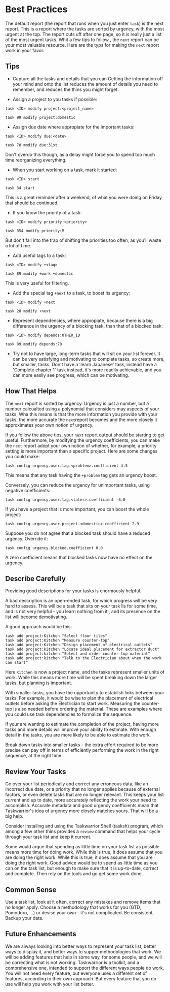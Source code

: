 # Best Practices
The default report (the report that runs when you just enter `task`) is the next
report. This is a report where the tasks are sorted by urgency, with the most
urgent at the top. The report cuts uff after one page, so it is really just a 
list of the most urgent tasks. Whit a few tips to follow , the `next` report 
can be your most valuable resource. Here are the typs for making the `next`
report work in your favor.

## Tips

- Capture all the tasks and details that you can Getting the information off
your mind and onto the list reduces the amount of details you need to remember,
and reduces the thins you might forget.

- Assign a project to you tasks if possible:
```
task <ID> modify project:<project_name>

task 99 modify project:domestic
```

- Assign due date where appropiate for the important tasks:
```
task <ID> modify due:<date>

task 78 modify due:31st
```
Don't overdo this though, as a delay might force you to spend too much time reorganizing everything.

- When you start working on a task, mark it started:
```
task <ID> start

task 34 start
```
This is a great reminder after a weekend, of what you were doing on Friday that should be continued.

- If you know the priority of a task:
```
task <ID> modify priority:<priority>

task 354 modify priority:M
```
But don't fall into the trap of shifting the priorities too often, as you'll waste a lot of time.

- Add useful tags to a task:
```
task <ID> modify +<tag>

task 89 modify +work +domestic
```
This is very useful for filtering.

- Add the special tag `+next` to a task, to boost its urgency:
```
task <ID> modify +next

task 28 modify +next
```

- Represent dependencies, where appropiate, because there is a big difference in the 
urgency of a blocking task, than that of a blocked task:
```
task <ID> modify depends:OTHER_ID

task 89 modify depends:78
```

- Try not to have large, long-term tasks that will sit on your list forever. It can
be very satisfying and motivating to complete tasks, so create more, but smaller, tasks.
Don't have a 'learn Japanese' task, instead have a 'Complete chapter 1' task instead,
it's more readily achievable, and you can more easily see progress, which can be motivating.

## How That Helps

The `next` report is sorted by urgency. Urgency is just a number, but a number calcualted using a
polynomial that considers may aspects of your tasks, Wha this means is that 
the more information you provide with your tasks, the
more accurate the `next`report becomes and the more
closely it approximates your own notion of urgency.

If you follow the above tips, your `next` report output 
should be starting to get useful. Furthermore, by modifying the
urgency coefficients, you can make the `next` report adopt
your own notion of whether, for example, a priority setting is
more important than a specific project. Here are some
changes you could make:

```
task config urgency.user.tag.<problem>.coefficient 4.5
```
This means that any task having the `+problem` tag gets an urgency
boost. 

Conversely, you can reduce the urgency for 
unimportant tasks, using negative coefficients:
```
task config urgency.user.tag.<later>.coefficient -6.0
```

If you have a project that is more important, 
you can boost the whole project:
```
task config urgency.user.project.<domestic>.coefficient 2.9
```

Suppose you do not agree that a blocked task should have 
a reduced urgency. Override it:

```
task config urgency.blocked.coefficient 0.0
```
A zero coefficient means that blocked tasks now 
have no effect on the urgency.

## Describe Carefully
Providing good descriptions for your tasks is enormously
helpful.

A bad description is an open-ended task, for which progress will be very
hard to assess. This will be a task that sits on your task lis for some time,
and is not very helpful - you learn nothing from it , and its presence on the list will 
become demotivating.

A good approach would be this:
```
task add project:Kitchen "Select floor tiles"
task add project:Kitchen "Measure counter-top"
task add project:Kitchen "Design placement of electrical outlets"
task add project:kitchen "Locate ideal placement for extractor duct"
task add project:kitchen "Select and order counter-top material"
task add project:kitchen "Talk to the Electrician about when the work can start"
```
Here `Kitchen` is now a project name, and the tasks represent 
smaller units of work. While this means more time will be
spent breaking down the larger tasks, but planning is important.

With smaller tasks, you have the opportunity to establish links between your
tasks. For example, it would be wise to plan the placement of electrical
outlets before asking the Electrician to start work. Measuring the counter-top
is also needed before ordering the material. These are examples where
you could use task dependencies to formalize the sequence.

If your are wanting to estimate the completion of the project, having more
tasks and more details will improve your ability to estimate. With enough
detail in the tasks, you are more likely to be able to estimate the work.

Break down tasks into smaller tasks - the extra effort required to be more
precise can pay off in terms of efficiently performing the work in the right
sequence, at the right time.

## Review Your Tasks
Go over your list periodically and correct any erroneous data, like an
incorrect due date, or a priority that no longer applies because of external
factors, or even delete tasks that are no longer relevant. This keeps your list
current and up to date, more accurately reflecting the work your  need to
accomplish. Accurate metadata and good urgency coefficients mean that
Taskwarrior's idea of urgency more closely matches yours. That will be a big
help.

Consider installing and using the Taskwarrior Shell (tasksh) program, which
among a few other thins provides a `review` command that helps your
cycle through your task list and keep it current.

Some would argue that spending as little time on your task list as possible 
means more time for doing work. While this is true, it does assume that you
are doing the right work. While this is true, it does assume that you
are doing the right work. Good advice would be to spend as little time as 
you can on the task list, but enough to make sure that it is up-to-date,
correct and complete. Then rely on the tools and go get some work done.

## Common Sense
Use a task list, look at it often, correct any mistakes and remove items that
no longer apply. Choose a methodology that works for you 
(GTD, Pomodoro, ...) or devise your own - it's not complicated. Be consistent,
Backup your data.

## Future Enhancements
We are always looking into better ways to represent your task list, better
ways to display it, and better ways to supper methodologies that work. We
will be adding features that help in some way, for some people, and we will
be correcting what is not working. Taskwarrior is a toolkit, and a
comprehensive one, intended to support the different ways people do work.
You will not need every feature, but everyone uses a different set of
features, according to their own approach. But every feature that you do use
will help you work with your list better.
